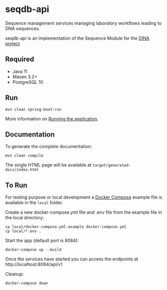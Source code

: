 # seqdb-api

Sequence management services managing laboratory workflows leading to DNA sequences.

seqdb-api is an implementation of the Sequence Module for the [DINA project](https://www.dina-project.net/).

## Required

* Java 11
* Maven 3.2+
* PostgreSQL 10

## Run

```
mvn clean spring-boot:run
```

More information on [Running the application](docs/running.adoc).

## Documentation

To generate the complete documentation:
```
mvn clean compile
```

The single HTML page will be available at `target/generated-docs/index.html`

## To Run

For testing purpose or local development a [Docker Compose](https://docs.docker.com/compose/) example file is available in the `local` folder.

Create a new docker-compose.yml file and .env file from the example file in the local directory:

```
cp local/docker-compose.yml.example docker-compose.yml
cp local/*.env .
```

Start the app (default port is 8084):

```
docker-compose up --build
```

Once the services have started you can access the endpoints at http://localhost:8084/api/v1

Cleanup:
```
docker-compose down
```
